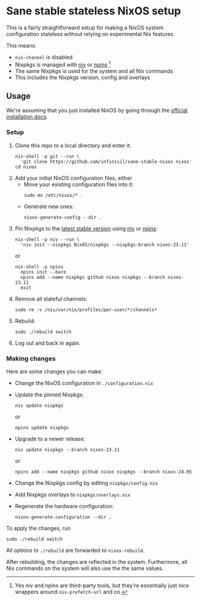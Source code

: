 # Sane stable stateless NixOS setup

This is a fairly straightforward setup for making a NixOS system configuration stateless without relying on experimental Nix features.

This means:
- `nix-channel` is disabled
- Nixpkgs is managed with [niv](https://github.com/nmattia/niv) or [npins](https://github.com/andir/npins)  [^1]
- The same Nixpkgs is used for the system and all Nix commands
- This includes the Nixpkgs version, config and overlays

[^1]: Yes niv and npins are third-party tools, but they're essentially just nice wrappers around `nix-prefetch-url` and co.

## Usage

We're assuming that you just installed NixOS by going through the [official installation docs](https://nixos.org/manual/nixos/stable/#sec-installation).

### Setup

1. Clone this repo to a local directory and enter it:
   ```
   nix-shell -p git --run \
     'git clone https://github.com/infinisil/sane-stable-nixos nixos'
   cd nixos
   ```
2. Add your initial NixOS configuration files, either
   - Move your existing configuration files into it:
     ```
     sudo mv /etc/nixos/* .
     ```
   - Generate new ones:
     ```
     nixos-generate-config --dir .
     ```
3. Pin Nixpkgs to the [latest stable version](https://nixos.org/manual/nixos/stable/release-notes) using [niv](https://github.com/nmattia/niv) or [npins](https://github.com/andir/npins):
   ```
   nix-shell -p niv --run \
     'niv init --nixpkgs NixOS/nixpkgs --nixpkgs-branch nixos-23.11'
   ```
   or
   ```
   nix-shell -p npins
     npins init --bare
     npins add --name nixpkgs github nixos nixpkgs --branch nixos-23.11
     exit
   ```
4. Remove all stateful channels:
   ```
   sudo rm -v /nix/var/nix/profiles/per-user/*/channels*
   ```
5. Rebuild:
   ```
   sudo ./rebuild switch
   ```
6. Log out and back in again.

### Making changes

Here are some changes you can make:
- Change the NixOS configuration in `./configuration.nix`
- Update the pinned Nixpkgs:
  ```
  niv update nixpkgs
  ```
  or
  ```
  npins update nixpkgs
  ```
- Upgrade to a newer release:
  ```
  niv update nixpkgs --branch nixos-23.11
  ```
  or

  ```
  npins add --name nixpkgs github nixos nixpkgs --branch nixos-24.05
  ```
- Change the Nixpkgs config by editing `nixpkgs/config.nix`
- Add Nixpkgs overlays to `nixpkgs/overlays.nix`
- Regenerate the hardware configuration:
  ```
  nixos-generate-configuration --dir .
  ```

To apply the changes, run
```
sudo ./rebuild switch
```

All options to `./rebuild` are forwarded to `nixos-rebuild`.

After rebuilding, the changes are reflected in the system.
Furthermore, all Nix commands on the system will also use the the same values.
